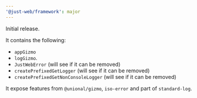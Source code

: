 ```yaml
---
'@just-web/framework': major
---
```


Initial release.

It contains the following:

- `appGizmo`
- `logGizmo`.
- `JustWebError` (will see if it can be removed)
- `createPrefixedGetLogger` (will see if it can be removed)
- `createPrefixedGetNonConsoleLogger` (will see if it can be removed)

It expose features from `@unional/gizmo`, `iso-error` and part of `standard-log`.

